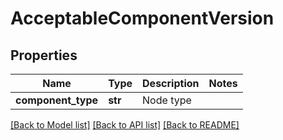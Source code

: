 # AcceptableComponentVersion

## Properties
Name | Type | Description | Notes
------------ | ------------- | ------------- | -------------
**component_type** | **str** | Node type | 

[[Back to Model list]](../README.md#documentation-for-models) [[Back to API list]](../README.md#documentation-for-api-endpoints) [[Back to README]](../README.md)

